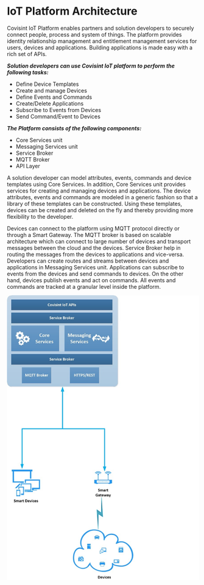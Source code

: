 # IoT Platform Architecture

Covisint IoT Platform enables partners and solution developers to securely connect people, process and system of things. The platform provides identity relationship management and entitlement management services for users, devices and applications. Building applications is made easy with a rich set of APIs.

**_Solution developers can use Covisint IoT platform to perform the following tasks:_**
* Define Device Templates
* Create and manage Devices
* Define Events and Commands
* Create/Delete Applications
* Subscribe to Events from Devices
* Send Command/Event to Devices


**_The Platform consists of the following components:_**
* Core Services unit
* Messaging Services unit
* Service Broker
* MQTT Broker
* API Layer

A solution developer can model attributes, events, commands and device templates using Core Services. In addition, Core Services unit provides services for creating and managing devices and applications. The device attributes, events and commands are modeled in a generic fashion so that a library of these templates can be constructed. Using these templates, devices can be created and deleted on the fly and thereby providing more flexibility to the developer.

Devices can connect to the platform using MQTT protocol directly or through a Smart Gateway. The MQTT broker is based on scalable architecture which can connect to large number of devices and transport messages between the cloud and the devices. Service Broker help in routing the messages from the devices to applications and vice-versa. Developers can create routes and streams between devices and applications in Messaging Services unit. Applications can subscribe to events from the devices and send commands to devices. On the other hand, devices publish events and act on commands. All events and commands are tracked at a granular level inside the platform.

![](IoT_Architecture.jpg)